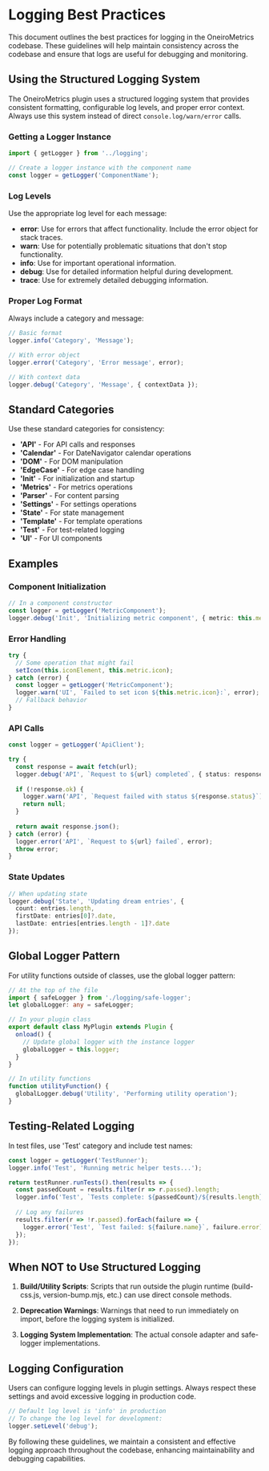 # Logging Best Practices

This document outlines the best practices for logging in the OneiroMetrics codebase. These guidelines will help maintain consistency across the codebase and ensure that logs are useful for debugging and monitoring.

## Using the Structured Logging System

The OneiroMetrics plugin uses a structured logging system that provides consistent formatting, configurable log levels, and proper error context. Always use this system instead of direct `console.log/warn/error` calls.

### Getting a Logger Instance

```typescript
import { getLogger } from '../logging';

// Create a logger instance with the component name
const logger = getLogger('ComponentName');
```

### Log Levels

Use the appropriate log level for each message:

- **error**: Use for errors that affect functionality. Include the error object for stack traces.
- **warn**: Use for potentially problematic situations that don't stop functionality.
- **info**: Use for important operational information.
- **debug**: Use for detailed information helpful during development.
- **trace**: Use for extremely detailed debugging information.

### Proper Log Format

Always include a category and message:

```typescript
// Basic format
logger.info('Category', 'Message');

// With error object
logger.error('Category', 'Error message', error);

// With context data
logger.debug('Category', 'Message', { contextData });
```

## Standard Categories

Use these standard categories for consistency:

- **'API'** - For API calls and responses
- **'Calendar'** - For DateNavigator calendar operations
- **'DOM'** - For DOM manipulation
- **'EdgeCase'** - For edge case handling
- **'Init'** - For initialization and startup
- **'Metrics'** - For metrics operations
- **'Parser'** - For content parsing
- **'Settings'** - For settings operations
- **'State'** - For state management
- **'Template'** - For template operations
- **'Test'** - For test-related logging
- **'UI'** - For UI components

## Examples

### Component Initialization

```typescript
// In a component constructor
const logger = getLogger('MetricComponent');
logger.debug('Init', 'Initializing metric component', { metric: this.metric.name });
```

### Error Handling

```typescript
try {
  // Some operation that might fail
  setIcon(this.iconElement, this.metric.icon);
} catch (error) {
  const logger = getLogger('MetricComponent');
  logger.warn('UI', `Failed to set icon ${this.metric.icon}:`, error);
  // Fallback behavior
}
```

### API Calls

```typescript
const logger = getLogger('ApiClient');

try {
  const response = await fetch(url);
  logger.debug('API', `Request to ${url} completed`, { status: response.status });
  
  if (!response.ok) {
    logger.warn('API', `Request failed with status ${response.status}`);
    return null;
  }
  
  return await response.json();
} catch (error) {
  logger.error('API', `Request to ${url} failed`, error);
  throw error;
}
```

### State Updates

```typescript
// When updating state
logger.debug('State', 'Updating dream entries', { 
  count: entries.length,
  firstDate: entries[0]?.date,
  lastDate: entries[entries.length - 1]?.date
});
```

## Global Logger Pattern

For utility functions outside of classes, use the global logger pattern:

```typescript
// At the top of the file
import { safeLogger } from './logging/safe-logger';
let globalLogger: any = safeLogger;

// In your plugin class
export default class MyPlugin extends Plugin {
  onload() {
    // Update global logger with the instance logger
    globalLogger = this.logger;
  }
}

// In utility functions
function utilityFunction() {
  globalLogger.debug('Utility', 'Performing utility operation');
}
```

## Testing-Related Logging

In test files, use 'Test' category and include test names:

```typescript
const logger = getLogger('TestRunner');
logger.info('Test', 'Running metric helper tests...');

return testRunner.runTests().then(results => {
  const passedCount = results.filter(r => r.passed).length;
  logger.info('Test', `Tests complete: ${passedCount}/${results.length} tests passed`);
  
  // Log any failures
  results.filter(r => !r.passed).forEach(failure => {
    logger.error('Test', `Test failed: ${failure.name}`, failure.error);
  });
});
```

## When NOT to Use Structured Logging

1. **Build/Utility Scripts**: Scripts that run outside the plugin runtime (build-css.js, version-bump.mjs, etc.) can use direct console methods.

2. **Deprecation Warnings**: Warnings that need to run immediately on import, before the logging system is initialized.

3. **Logging System Implementation**: The actual console adapter and safe-logger implementations.

## Logging Configuration

Users can configure logging levels in plugin settings. Always respect these settings and avoid excessive logging in production code.

```typescript
// Default log level is 'info' in production
// To change the log level for development:
logger.setLevel('debug');
```

By following these guidelines, we maintain a consistent and effective logging approach throughout the codebase, enhancing maintainability and debugging capabilities. 
